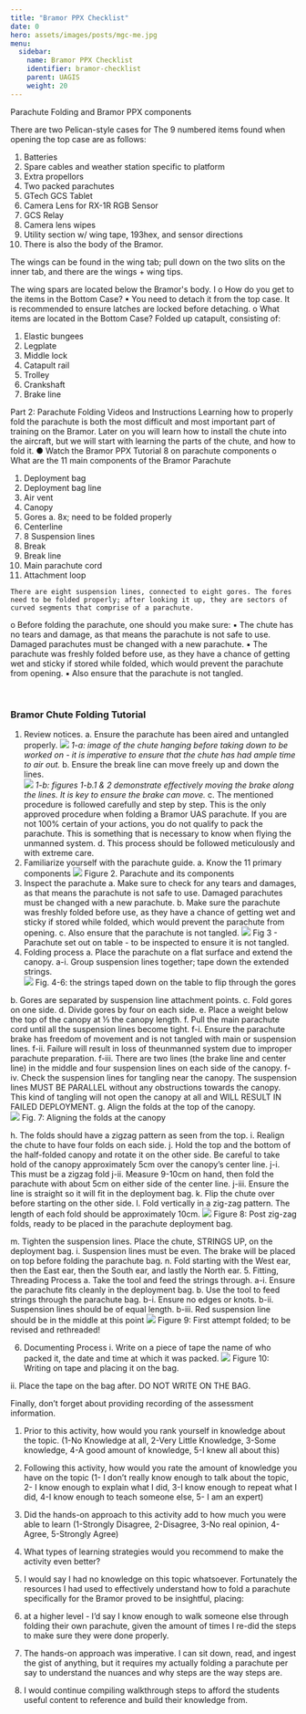 ```yaml
---
title: "Bramor PPX Checklist"
date: 0
hero: assets/images/posts/mgc-me.jpg
menu:
  sidebar:
    name: Bramor PPX Checklist
    identifier: bramor-checklist
    parent: UAGIS
    weight: 20
---
```


Parachute Folding and Bramor PPX components

There are two Pelican-style cases for 
The 9 numbered items found when opening the top case are as follows:
1.	Batteries 
2.	Spare cables and weather station specific to platform
3.	Extra propellors 
4.	Two packed parachutes
5.	GTech GCS Tablet
6.	Camera Lens for RX-1R RGB Sensor
7.	GCS Relay
8.	Camera lens wipes
9.	Utility section w/ wing tape, 193hex, and sensor directions
10.	 There is also the body of the Bramor.

The wings can be found in the wing tab; pull down on the two slits on the inner tab, and there are the wings + wing tips.

The wing spars are located below the Bramor's body. I
o	How do you get to the items in the Bottom Case?
▪	You need to detach it from the top case. It is recommended to ensure latches are locked before detaching.
o	What items are located in the Bottom Case?
Folded up catapult, consisting of:
1.	Elastic bungees
2.	Legplate
3.	Middle lock
4.	Catapult rail
5.	Trolley
6.	Crankshaft
7.	Brake line

Part 2: Parachute Folding Videos and Instructions
Learning how to properly fold the parachute is both the most difficult and most important part of training on the Bramor. Later on you will learn how to install the chute into the aircraft, but we will start with learning the parts of the chute, and how to fold it.
●	Watch the Bramor PPX Tutorial 8 on parachute components
o	What are the 11 main components of the Bramor Parachute
1.	Deployment bag
2.	Deployment bag line
3.	Air vent
4.	Canopy
5.	Gores
a.	8x; need to be folded properly
6.	Centerline
7.	8 Suspension lines
8.	Break
9.	Break line
10.	 Main parachute cord
11.	 Attachment loop

	There are eight suspension lines, connected to eight gores. The fores need to be folded properly; after looking it up, they are sectors of curved segments that comprise of a parachute. 
o	Before folding the parachute, one should you make sure:
▪	The chute has no tears and damage, as that means the parachute is not safe to use. Damaged parachutes must be changed with a new parachute. 
▪	The parachute was freshly folded before use, as they have a chance of getting wet and sticky if stored while folded, which would prevent the parachute from opening.
▪	 Also ensure that the parachute is not tangled.



 
### Bramor Chute Folding Tutorial
1.	Review notices. 
a.	Ensure the parachute has been aired and untangled properly. 
![](1.png)
_1-a: image of the chute hanging before taking down to be worked on - it is imperative to ensure that the chute has had ample time to air out._
b.	Ensure the break line can move freely up and down the lines.  
![](2.png)
_1-b: figures 1-b.1 & 2 demonstrate effectively moving the brake along the lines. It is key to ensure the brake can move._
c.	The mentioned procedure is followed carefully and step by step. This is the only approved procedure when folding a Bramor UAS parachute. If you are not 100% certain of your actions, you do not qualify to pack the parachute. This is something that is necessary to know when flying the unmanned system.
d.	This process should be followed meticulously and with extreme care.
2.	Familiarize yourself with the parachute guide.
a.	Know the 11 primary components 
![](3.png)
Figure 2. Parachute and its components 
3.	Inspect the parachute
a.	Make sure to check for any tears and damages, as that means the parachute is not safe to use. Damaged parachutes must be changed with a new parachute. 
b.	Make sure the parachute was freshly folded before use, as they have a chance of getting wet and sticky if stored while folded, which would prevent the parachute from opening.
c.	 Also ensure that the parachute is not tangled.
 ![](4.png)
Fig 3 - Parachute set out on table - to be inspected to ensure it is not tangled.
4.	Folding process
a.	Place the parachute on a flat surface and extend the canopy. 
a-i.	Group suspension lines together; tape down the extended strings.    
![](5.png)
Fig. 4-6: the strings taped down on the table to flip through the gores

b.	Gores are separated by suspension line attachment points.
c.	Fold gores on one side.
d.	Divide gores by four on each side.
e.	Place a weight below the top of the canopy at ⅓ the canopy length.
f.	Pull the main parachute cord until all the suspension lines become tight.
f-i.	Ensure the parachute brake has freedom of movement and is not tangled with main or suspension lines. 
f-ii.	Failure will result in loss of theunmanned system due to improper parachute preparation.
f-iii.	There are two lines (the brake line and center line) in the middle and four suspension lines on each side of the canopy.
f-iv.	Check the suspension lines for tangling near the canopy. The suspension lines MUST BE PARALLEL without any obstructions towards the canopy. This kind of tangling will not open the canopy at all and WILL RESULT IN FAILED DEPLOYMENT.
g.	Align the folds at the top of the canopy.  
![](6.png)
Fig. 7: Aligning the folds at the canopy

h.	The folds should have a zigzag pattern as seen from the top.
i.	Realign the chute to have four folds on each side.
j.	Hold the top and the bottom of the half-folded canopy and rotate it on the other side. Be careful to take hold of the canopy approximately 5cm over the canopy’s center line.
j-i.	This must be a zigzag fold
j-ii.	Measure 9-10cm on hand, then fold the parachute with about 5cm on either side of the center line.
j-iii.	Ensure the line is straight so it will fit in the deployment bag.
k.	Flip the chute over before starting on the other side.
l.	Fold vertically in a zig-zag pattern. The length of each fold should be approximately 10cm.
![](7.png)
Figure 8: Post zig-zag folds, ready to be placed in the parachute deployment bag.

m.	Tighten the suspension lines. Place the chute, STRINGS UP, on the deployment bag.
i.	Suspension lines must be even. The brake will be placed on top before folding the parachute bag.
n.	Fold starting with the West ear, then the East ear, then the South ear, and lastly the North ear. 
5.	Fitting, Threading Process
a.	Take the tool and feed the strings through.
a-i.	Ensure the parachute fits cleanly in the deployment bag.
b.	Use the tool to feed strings through the parachute bag.
b-i.	Ensure no edges or knots.
b-ii.	Suspension lines should be of equal length.
b-iii.	Red suspension line should be in the middle at this point 
![](8.png)
Figure 9: First attempt folded; to be revised and rethreaded!

6.	Documenting Process 
i.	Write on a piece of tape the name of who packed it, the date and time at which it was packed.
![](9.png)
Figure 10: Writing on tape and placing it on the bag.

ii.	Place the tape on the bag after. DO NOT WRITE ON THE BAG.

Finally, don’t forget about providing recording of the assessment information.
1.	Prior to this activity, how would you rank yourself in knowledge about the topic. (1-No Knowledge at all, 2-Very Little Knowledge, 3-Some knowledge, 4-A good amount of knowledge, 5-I knew all about this)
2.	Following this activity, how would you rate the amount of knowledge you have on the topic (1- I don’t really know enough to talk about the topic, 2- I know enough to explain what I did, 3-I know enough to repeat what I did, 4-I know enough to teach someone else, 5- I am an expert)
3.	Did the hands-on approach to this activity add to how much you were able to learn (1-Strongly Disagree, 2-Disagree, 3-No real opinion, 4-Agree, 5-Strongly Agree)
4.	What types of learning strategies would you recommend to make the activity even better?

1.	I would say I had no knowledge on this topic whatsoever. Fortunately the resources I had used to effectively understand how to fold a parachute specifically for the Bramor proved to be insightful, placing:
2.	at a higher level - I’d say I know enough to walk someone else through folding their own parachute, given the amount of times I re-did the steps to make sure they were done properly. 
3.	The hands-on approach was imperative. I can sit down, read, and ingest the gist of anything, but it requires my actually folding a parachute per say to understand the nuances and why steps are the way steps are.
4.	I would continue compiling walkthrough steps to afford the students useful content to reference and build their knowledge from.

 

